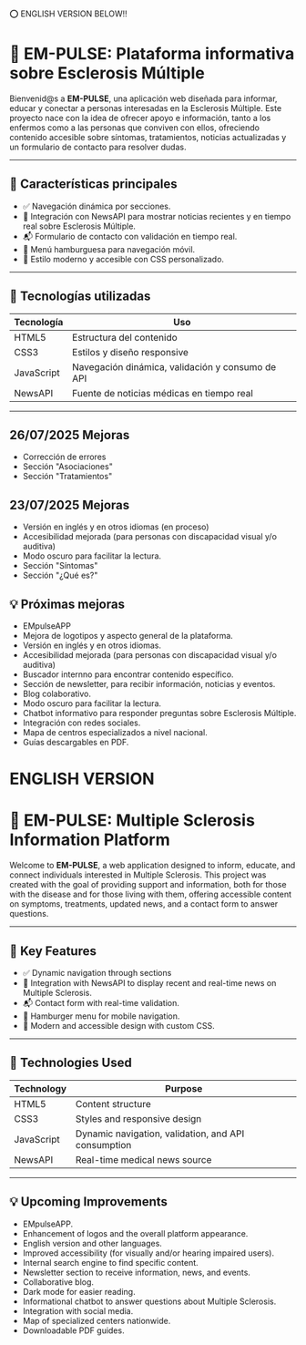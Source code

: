 ⭕ ENGLISH VERSION BELOW!!


# 🧠 EM-PULSE: Plataforma informativa sobre Esclerosis Múltiple

Bienvenid@s a **EM-PULSE**, una aplicación web diseñada para informar, educar y conectar a personas interesadas en la Esclerosis Múltiple. Este proyecto nace con la idea de ofrecer apoyo e información, tanto a los enfermos como a las personas que conviven con ellos, ofreciendo contenido accesible sobre síntomas, tratamientos, noticias actualizadas y un formulario de contacto para resolver dudas.

---

## 📌 Características principales

- ✅ Navegación dinámica por secciones.
- 📰 Integración con NewsAPI para mostrar noticias recientes y en tiempo real sobre Esclerosis Múltiple.
- 📬 Formulario de contacto con validación en tiempo real.
- 📱 Menú hamburguesa para navegación móvil.
- 🎨 Estilo moderno y accesible con CSS personalizado.

---

## 🚀 Tecnologías utilizadas

| Tecnología | Uso |
|------------|-----|
| HTML5      | Estructura del contenido |
| CSS3       | Estilos y diseño responsive |
| JavaScript | Navegación dinámica, validación y consumo de API |
| NewsAPI    | Fuente de noticias médicas en tiempo real |

---

## 26/07/2025 Mejoras

- Corrección de errores
- Sección "Asociaciones"
- Sección "Tratamientos"

## 23/07/2025 Mejoras

- Versión en inglés y en otros idiomas (en proceso)
- Accesibilidad mejorada (para personas con discapacidad visual y/o auditiva)
- Modo oscuro para facilitar la lectura.
- Sección "Síntomas"
- Sección "¿Qué es?"

## 💡 Próximas mejoras

- EMpulseAPP
- Mejora de logotipos y aspecto general de la plataforma.
- Versión en inglés y en otros idiomas.
- Accesibilidad mejorada (para personas con discapacidad visual y/o auditiva)
- Buscador internno para encontrar contenido específico.
- Sección de newsletter, para recibir información, noticias y eventos.
- Blog colaborativo.
- Modo oscuro para facilitar la lectura.
- Chatbot informativo para responder preguntas sobre Esclerosis Múltiple.
- Integración con redes sociales.
- Mapa de centros especializados a nivel nacional.
- Guías descargables en PDF.



# ENGLISH VERSION


# 🧠 EM-PULSE: Multiple Sclerosis Information Platform

Welcome to **EM-PULSE**, a web application designed to inform, educate, and connect individuals interested in Multiple Sclerosis. This project was created with the goal of providing support and information, both for those with the disease and for those living with them, offering accessible content on symptoms, treatments, updated news, and a contact form to answer questions.

---

## 📌 Key Features

- ✅ Dynamic navigation through sections
- 📰 Integration with NewsAPI to display recent and real-time news on Multiple Sclerosis.
- 📬 Contact form with real-time validation.
- 📱 Hamburger menu for mobile navigation.
- 🎨 Modern and accessible design with custom CSS.

---

## 🚀 Technologies Used

| Technology | Purpose |
|------------|-----|
| HTML5      | Content structure |
| CSS3       | Styles and responsive design |
| JavaScript | Dynamic navigation, validation, and API consumption |
| NewsAPI    | Real-time medical news source |

---

## 💡 Upcoming Improvements

- EMpulseAPP.
- Enhancement of logos and the overall platform appearance.
- English version and other languages.
- Improved accessibility (for visually and/or hearing impaired users).
- Internal search engine to find specific content.
- Newsletter section to receive information, news, and events.
- Collaborative blog.
- Dark mode for easier reading.
- Informational chatbot to answer questions about Multiple Sclerosis.
- Integration with social media.
- Map of specialized centers nationwide.
- Downloadable PDF guides.